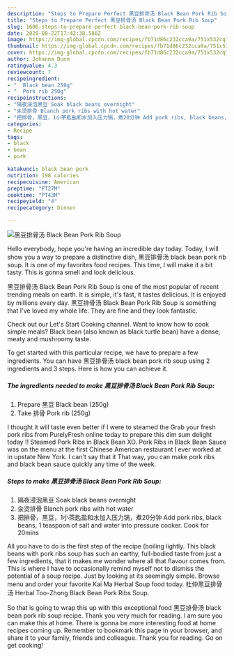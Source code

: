 ```yaml
---
description: "Steps to Prepare Perfect 黑豆排骨汤 Black Bean Pork Rib Soup"
title: "Steps to Prepare Perfect 黑豆排骨汤 Black Bean Pork Rib Soup"
slug: 1606-steps-to-prepare-perfect-black-bean-pork-rib-soup
date: 2020-08-22T17:42:38.586Z
image: https://img-global.cpcdn.com/recipes/fb71d86c232cca9a/751x532cq70/黑豆排骨汤-black-bean-pork-rib-soup-recipe-main-photo.jpg
thumbnail: https://img-global.cpcdn.com/recipes/fb71d86c232cca9a/751x532cq70/黑豆排骨汤-black-bean-pork-rib-soup-recipe-main-photo.jpg
cover: https://img-global.cpcdn.com/recipes/fb71d86c232cca9a/751x532cq70/黑豆排骨汤-black-bean-pork-rib-soup-recipe-main-photo.jpg
author: Johanna Dunn
ratingvalue: 4.3
reviewcount: 7
recipeingredient:
- "  Black bean 250g"
- "  Pork rib 250g"
recipeinstructions:
- "隔夜浸泡黑豆 Soak black beans overnight"
- "汆烫排骨 Blanch pork ribs with hot water"
- "把排骨，黑豆，1小茶匙盐和水加入压力锅，煮20分钟 Add pork ribs, black beans, 1 teaspoon of salt and water into pressure cooker. Cook for 20mins"
categories:
- Recipe
tags:
- black
- bean
- pork

katakunci: black bean pork 
nutrition: 198 calories
recipecuisine: American
preptime: "PT27M"
cooktime: "PT43M"
recipeyield: "4"
recipecategory: Dinner

---
```



![黑豆排骨汤 Black Bean Pork Rib Soup](https://img-global.cpcdn.com/recipes/fb71d86c232cca9a/751x532cq70/黑豆排骨汤-black-bean-pork-rib-soup-recipe-main-photo.jpg)

Hello everybody, hope you're having an incredible day today. Today, I will show you a way to prepare a distinctive dish, 黑豆排骨汤 black bean pork rib soup. It is one of my favorites food recipes. This time, I will make it a bit tasty. This is gonna smell and look delicious.

黑豆排骨汤 Black Bean Pork Rib Soup is one of the most popular of recent trending meals on earth. It is simple, it's fast, it tastes delicious. It is enjoyed by millions every day. 黑豆排骨汤 Black Bean Pork Rib Soup is something that I've loved my whole life. They are fine and they look fantastic.

Check out our Let&#39;s Start Cooking channel. Want to know how to cook simple meals? Black bean (also known as black turtle bean) have a dense, meaty and mushroomy taste.


To get started with this particular recipe, we have to prepare a few ingredients. You can have 黑豆排骨汤 black bean pork rib soup using 2 ingredients and 3 steps. Here is how you can achieve it.

<!--inarticleads1-->

##### The ingredients needed to make 黑豆排骨汤 Black Bean Pork Rib Soup:

1. Prepare  黑豆 Black bean (250g)
1. Take  排骨 Pork rib (250g)


I thought it will taste even better if I were to steamed the Grab your fresh pork ribs from PurelyFresh online today to prepare this dim sum delight today !! Steamed Pork Ribs in Black Bean XO. Pork Ribs in Black Bean Sauce was on the menu at the first Chinese American restaurant I ever worked at in upstate New York. I can&#39;t say that it That way, you can make pork ribs and black bean sauce quickly any time of the week. 

<!--inarticleads2-->

##### Steps to make 黑豆排骨汤 Black Bean Pork Rib Soup:

1. 隔夜浸泡黑豆 Soak black beans overnight
1. 汆烫排骨 Blanch pork ribs with hot water
1. 把排骨，黑豆，1小茶匙盐和水加入压力锅，煮20分钟 Add pork ribs, black beans, 1 teaspoon of salt and water into pressure cooker. Cook for 20mins


All you have to do is the first step of the recipe (boiling lightly. This black beans with pork ribs soup has such an earthy, full-bodied taste from just a few ingredients, that it makes me wonder where all that flavour comes from. This is where I have to occasionally remind myself not to dismiss the potential of a soup recipe. Just by looking at its seemingly simple. Browse menu and order your favorite Kai Ma Herbal Soup food today. 杜仲黑豆排骨汤 Herbal Too-Zhong Black Bean Pork Ribs Soup. 

So that is going to wrap this up with this exceptional food 黑豆排骨汤 black bean pork rib soup recipe. Thank you very much for reading. I am sure you can make this at home. There is gonna be more interesting food at home recipes coming up. Remember to bookmark this page in your browser, and share it to your family, friends and colleague. Thank you for reading. Go on get cooking!
